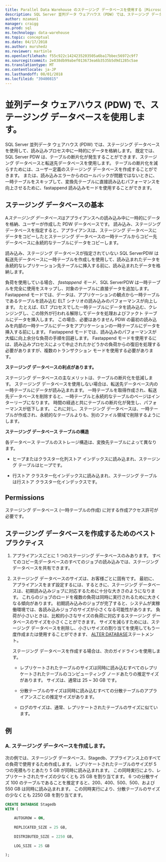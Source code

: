 ```yaml
---
title: Parallel Data Warehouse のステージング データベースを使用する |Microsoft Docs
description: SQL Server 並列データ ウェアハウス (PDW) では、ステージング データベースを使用して、読み込みプロセス中に一時的にデータを格納します。
author: mzaman1
manager: craigg
ms.prod: sql
ms.technology: data-warehouse
ms.topic: conceptual
ms.date: 04/17/2018
ms.author: murshedz
ms.reviewer: martinle
ms.openlocfilehash: f55c922c1424235203505a6ba17bbec56972c9f7
ms.sourcegitcommit: 2e038db99abef013673ea6b3535b5d9d1285c5ae
ms.translationtype: MT
ms.contentlocale: ja-JP
ms.lasthandoff: 08/01/2018
ms.locfileid: "39400815"
---
```

# <a name="using-a-staging-database-in-parallel-data-warehouse-pdw"></a>並列データ ウェアハウス (PDW) で、ステージング データベースを使用します。
SQL Server 並列データ ウェアハウス (PDW) では、ステージング データベースを使用して、読み込みプロセス中に一時的にデータを格納します。 既定では、SQL Server PDW は、テーブルの断片化が発生することができます、ステージング データベースと転送先データベースを使用します。 テーブルの断片化を減らすためには、ユーザー定義のステージング データベースを作成することができます。 または、読み込みエラーからのロールバックが問題ではないときに、一時テーブルをスキップして、変換先テーブルに直接読み込むパフォーマンスを向上させるために、fastappend 読み込みモードを使用することができます。  
  
## <a name="StagingDatabase"></a>ステージング データベースの基本  
A*ステージング データベース*はアプライアンスへの読み込み中に一時的にデータを格納、ユーザーが作成した PDW データベースです。 読み込み、ステージング データベースを指定すると、アプライアンスは、ステージング データベースにデータをコピーしたとステージング データベースの一時テーブルからコピー先データベースに永続的なテーブルにデータをコピーします。  
  
読み込み、ステージング データベースが指定されていない SQL ServerPDW は転送先データベースに一時テーブルを作成しを使用して、読み込まれたデータを永続的なレプリケーション先テーブルに挿入する前に、読み込まれたデータを格納します。  
  
負荷を使用している場合、 *fastappend モード*、SQL ServerPDW は一時テーブルを完全に使用をスキップし、対象のテーブルに直接データを追加します。 Fastappend モードでは、データは、アプリケーションの観点から一時テーブルであるテーブルを読み込む ELT シナリオの読み込みのパフォーマンスが向上します。 たとえば、ELT プロセスでした一時テーブルにデータを読み込む、クレンジングし、この除外が行われる解除してデータを処理およびファクト テーブルにデータを挿入します。 この場合、必要はありません PDW の最初の読み込みを内部の一時テーブルにデータをアプリケーションの一時テーブルにデータを挿入する前にします。 Fastappend モードでは、読み込みのパフォーマンスが大幅に向上余分な負荷の手順を回避します。 Fastappend モードを使用するには、読み込みプロセスによって中止されたかどうかの負荷からの復旧を処理する必要がありますが、複数のトランザクション モードを使用する必要があります。  
  
**ステージング データベースの利点があります。**  
  
ステージング データベースの主なメリットは、テーブルの断片化を低減します。 ステージング データベースを使用しない場合は、転送先データベース内の一時テーブルにデータが読み込まれます。 一時テーブルを取得作成され、転送先データベースを削除すると、一時テーブルと永続的なテーブルのページはインターリーブになります。 時間の経過と共にテーブルの断片化が発生し、パフォーマンスが低下します。 これに対し、ステージング データベースは、一時テーブルが作成され、永続的なテーブルよりも、別のファイル領域で削除するようにします。  
  
**ステージング データベース テーブルの構造**  
  
各データベース テーブルのストレージ構造は、変換先テーブルによって異なります。  
  
-   ヒープまたはクラスター化列ストア インデックスに読み込まれ、ステージング テーブルはヒープです。  
  
-   行ストア クラスター化インデックスに読み込まれ、ステージング テーブルは行ストア クラスター化インデックスです。  
  
## <a name="Permissions"></a>Permissions  
ステージング データベース (一時テーブルの作成) に対する作成アクセス許可が必要です。 

<!-- MISSING LINKS

For more information, see [Grant Permissions to load data](grant-permissions-to-load-data.md).  

-->
  
## <a name="CreatingStagingDatabase"></a>ステージング データベースを作成するためのベスト プラクティス  
  
1.  アプライアンスごとに 1 つのステージング データベースのみあります。 すべてのコピー先データベースのすべてのジョブの読み込みでは、ステージング データベースを共有できます。  
  
2.  ステージング データベースのサイズは、お客様ごとに固有です。 最初に、アプライアンスをまず設定するには、するときに、ステージング データベースは、初期読み込みジョブに対応するために十分な大きさのようになります。 これらのジョブのロードを複数の負荷は同時に実行されるために大きくなる傾向があります。 初期読み込みのジョブが完了すると、システムが実稼働環境では、各読み込みジョブのサイズが小さくなる可能性があります。 負荷が小さいときは、比較的小さなサイズの負荷に対応するステージング データベースのサイズを小さくことができます。 サイズを減らすためには、ステージング データベースを削除し、小さいサイズの割り当てを使用してもう一度作成または使用することができます、 [ALTER DATABASE](../t-sql/statements/alter-database-transact-sql.md?tabs=sqlpdw)ステートメント。  
  
    ステージング データベースを作成する場合は、次のガイドラインを使用します。  
  
    -   レプリケートされたテーブルのサイズは同時に読み込むすべてのレプリケートされたテーブルのコンピューティング ノードあたりの推定サイズがあります。 サイズは、通常は 25 ~ 30 GB です。  
  
    -   分散テーブルのサイズは同時に読み込むすべての分散テーブルのアプライアンスごとの推定サイズがあります。  
  
    -   ログのサイズは、通常、レプリケートされたテーブルのサイズに似ています。  
  
## <a name="Examples"></a>例  
  
### <a name="a-create-a-staging-database"></a>A. ステージング データベースを作成します。 
次の例では、ステージング データベース、Stagedb、アプライアンス上のすべての負荷で使用するため作成します。 レプリケートされたテーブルのサイズが 5 つの見積もりとあたり 5 GB が同時に読み込まれます。 この同時実行により、レプリケートされたサイズの少なくとも 25 GB を割り当てます。 6 つの分散サイズ 100 のテーブルであることを推定すると、200、400、500、500、および 550 GB は同時に読み込まれます。 この同時実行により、分散テーブルのサイズの少なくとも 2250 GB を割り当てます。  
  
```sql  
CREATE DATABASE Stagedb  
WITH (  
  
    AUTOGROW = ON,  
  
    REPLICATED_SIZE = 25 GB,  
  
    DISTRIBUTED_SIZE = 2250 GB,  
  
    LOG_SIZE = 25 GB  
  
);  
```  

<!-- MISSING LINKS
 
## See Also  
[Common metadata query examples](metadata-query-examples.md)  

-->
  
